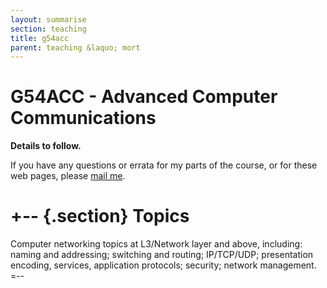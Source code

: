 ```yaml
---
layout: summarise
section: teaching
title: g54acc
parent: teaching &laquo; mort
---
```


G54ACC - Advanced Computer Communications
=========================================

**Details to follow.**

If you have any questions or errata for my parts of the
course, or for these web pages, please [mail me][mail].

[mac]: http://www.cs.nott.ac.uk/~drm/
[mail]: mailto:richard.mortier@nottingham.ac.uk?subject=g54acc
[rmm]: http://www.cs.nott.ac.uk/~rmm/

+-- {.section}
Topics
======

Computer networking topics at L3/Network layer and above, including:
naming and addressing; switching and routing; IP/TCP/UDP; presentation
encoding, services, application protocols; security; network
management.
=--
